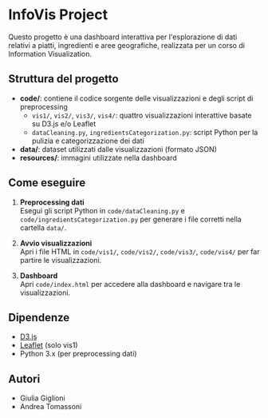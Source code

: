 # InfoVis Project

Questo progetto è una dashboard interattiva per l'esplorazione di dati relativi a piatti, ingredienti e aree geografiche, realizzata per un corso di Information Visualization.

## Struttura del progetto

- **code/**: contiene il codice sorgente delle visualizzazioni e degli script di preprocessing
  - `vis1/`, `vis2/`, `vis3/`, `vis4/`: quattro visualizzazioni interattive basate su D3.js e/o Leaflet
  - `dataCleaning.py`, `ingredientsCategorization.py`: script Python per la pulizia e categorizzazione dei dati
- **data/**: dataset utilizzati dalle visualizzazioni (formato JSON)
- **resources/**: immagini utilizzate nella dashboard
  
## Come eseguire

1. **Preprocessing dati**  
   Esegui gli script Python in `code/dataCleaning.py` e `code/ingredientsCategorization.py` per generare i file corretti nella cartella `data/`.

2. **Avvio visualizzazioni**  
   Apri i file HTML in `code/vis1/`, `code/vis2/`, `code/vis3/`, `code/vis4/` per far partire le visualizzazioni.

3. **Dashboard**  
   Apri `code/index.html` per accedere alla dashboard e navigare tra le visualizzazioni.

## Dipendenze

- [D3.js](https://d3js.org/)
- [Leaflet](https://leafletjs.com/) (solo vis1)
- Python 3.x (per preprocessing dati)

## Autori

- Giulia Giglioni
- Andrea Tomassoni

